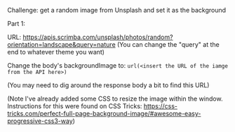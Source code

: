 Challenge: get a random image from Unsplash and set it as the background

Part 1:

URL: https://apis.scrimba.com/unsplash/photos/random?orientation=landscape&query=nature
(You can change the "query" at the end to whatever theme you want)

Change the body's backgroundImage to:
`url(<insert the URL of the iamge from the API here>)`

(You may need to dig around the response body a bit to find this URL)

(Note I've already added some CSS to resize the image within the window.
Instructions for this were found on CSS Tricks:
https://css-tricks.com/perfect-full-page-background-image/#awesome-easy-progressive-css3-way)
